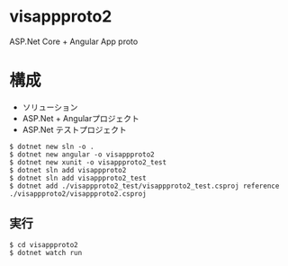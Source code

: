# visappproto2
ASP.Net Core + Angular App proto

# 構成
- ソリューション
- ASP.Net + Angularプロジェクト
- ASP.Net テストプロジェクト

```
$ dotnet new sln -o .
$ dotnet new angular -o visappproto2
$ dotnet new xunit -o visappproto2_test
$ dotnet sln add visappproto2
$ dotnet sln add visappproto2_test
$ dotnet add ./visappproto2_test/visappproto2_test.csproj reference ./visappproto2/visappproto2.csproj 
```

## 実行
```
$ cd visappproto2
$ dotnet watch run
```